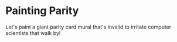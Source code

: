 # Painting Parity

Let's paint a giant parity card mural that's invalid to irritate computer scientists that walk by!
